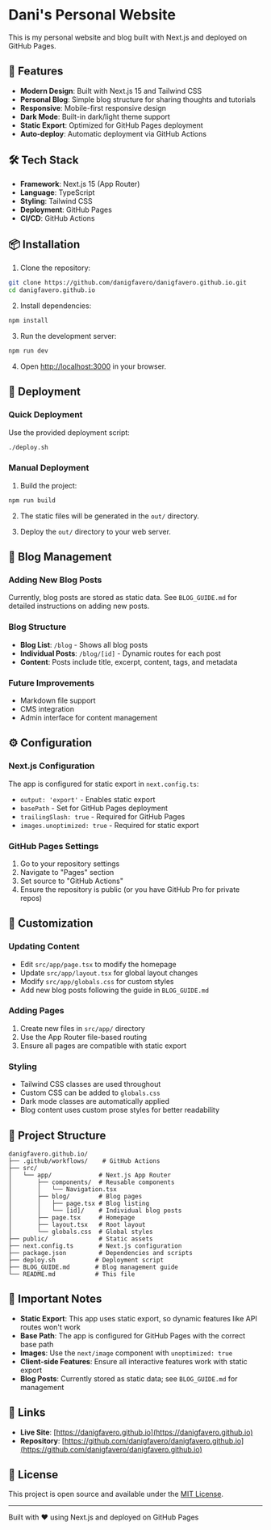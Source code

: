 # Dani's Personal Website

This is my personal website and blog built with Next.js and deployed on GitHub Pages.

## 🚀 Features

- **Modern Design**: Built with Next.js 15 and Tailwind CSS
- **Personal Blog**: Simple blog structure for sharing thoughts and tutorials
- **Responsive**: Mobile-first responsive design
- **Dark Mode**: Built-in dark/light theme support
- **Static Export**: Optimized for GitHub Pages deployment
- **Auto-deploy**: Automatic deployment via GitHub Actions

## 🛠️ Tech Stack

- **Framework**: Next.js 15 (App Router)
- **Language**: TypeScript
- **Styling**: Tailwind CSS
- **Deployment**: GitHub Pages
- **CI/CD**: GitHub Actions

## 📦 Installation

1. Clone the repository:
```bash
git clone https://github.com/danigfavero/danigfavero.github.io.git
cd danigfavero.github.io
```

2. Install dependencies:
```bash
npm install
```

3. Run the development server:
```bash
npm run dev
```

4. Open [http://localhost:3000](http://localhost:3000) in your browser.

## 🚀 Deployment

### Quick Deployment

Use the provided deployment script:
```bash
./deploy.sh
```

### Manual Deployment

1. Build the project:
```bash
npm run build
```

2. The static files will be generated in the `out/` directory.

3. Deploy the `out/` directory to your web server.

## 📝 Blog Management

### Adding New Blog Posts

Currently, blog posts are stored as static data. See `BLOG_GUIDE.md` for detailed instructions on adding new posts.

### Blog Structure

- **Blog List**: `/blog` - Shows all blog posts
- **Individual Posts**: `/blog/[id]` - Dynamic routes for each post
- **Content**: Posts include title, excerpt, content, tags, and metadata

### Future Improvements

- Markdown file support
- CMS integration
- Admin interface for content management

## ⚙️ Configuration

### Next.js Configuration

The app is configured for static export in `next.config.ts`:

- `output: 'export'` - Enables static export
- `basePath` - Set for GitHub Pages deployment
- `trailingSlash: true` - Required for GitHub Pages
- `images.unoptimized: true` - Required for static export

### GitHub Pages Settings

1. Go to your repository settings
2. Navigate to "Pages" section
3. Set source to "GitHub Actions"
4. Ensure the repository is public (or you have GitHub Pro for private repos)

## 🔧 Customization

### Updating Content

- Edit `src/app/page.tsx` to modify the homepage
- Update `src/app/layout.tsx` for global layout changes
- Modify `src/app/globals.css` for custom styles
- Add new blog posts following the guide in `BLOG_GUIDE.md`

### Adding Pages

1. Create new files in `src/app/` directory
2. Use the App Router file-based routing
3. Ensure all pages are compatible with static export

### Styling

- Tailwind CSS classes are used throughout
- Custom CSS can be added to `globals.css`
- Dark mode classes are automatically applied
- Blog content uses custom prose styles for better readability

## 📁 Project Structure

```
danigfavero.github.io/
├── .github/workflows/    # GitHub Actions
├── src/
│   └── app/             # Next.js App Router
│       ├── components/  # Reusable components
│       │   └── Navigation.tsx
│       ├── blog/        # Blog pages
│       │   ├── page.tsx # Blog listing
│       │   └── [id]/    # Individual blog posts
│       ├── page.tsx     # Homepage
│       ├── layout.tsx   # Root layout
│       └── globals.css  # Global styles
├── public/              # Static assets
├── next.config.ts       # Next.js configuration
├── package.json         # Dependencies and scripts
├── deploy.sh           # Deployment script
├── BLOG_GUIDE.md       # Blog management guide
└── README.md           # This file
```

## 🚨 Important Notes

- **Static Export**: This app uses static export, so dynamic features like API routes won't work
- **Base Path**: The app is configured for GitHub Pages with the correct base path
- **Images**: Use the `next/image` component with `unoptimized: true`
- **Client-side Features**: Ensure all interactive features work with static export
- **Blog Posts**: Currently stored as static data; see `BLOG_GUIDE.md` for management

## 🔗 Links

- **Live Site**: [https://danigfavero.github.io](https://danigfavero.github.io)
- **Repository**: [https://github.com/danigfavero/danigfavero.github.io](https://github.com/danigfavero/danigfavero.github.io)

## 📝 License

This project is open source and available under the [MIT License](LICENSE).

---

Built with ❤️ using Next.js and deployed on GitHub Pages
